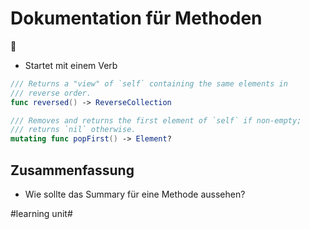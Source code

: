 # Dokumentation für Methoden
📝

- Startet mit einem Verb

```swift
/// Returns a "view" of `self` containing the same elements in
/// reverse order.
func reversed() -> ReverseCollection
```

```swift
/// Removes and returns the first element of `self` if non-empty;
/// returns `nil` otherwise.
mutating func popFirst() -> Element?
```


## Zusammenfassung
- Wie sollte das Summary für eine Methode aussehen?

#learning unit#